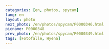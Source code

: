 ```yaml
---
categories: [en, photos, spycam]
lang: en
layout: photo
next_photo: /en/photos/spycam/P0000346.html
picname: P0000348
prev_photo: /en/photos/spycam/P0000349.html
tags: [Fotofalle, Hyena]
---
```

